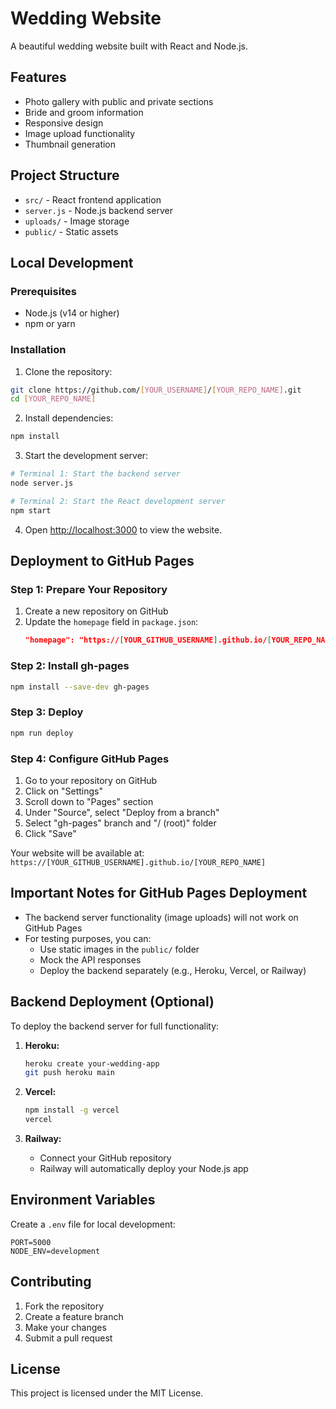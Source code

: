 # Wedding Website

A beautiful wedding website built with React and Node.js.

## Features

- Photo gallery with public and private sections
- Bride and groom information
- Responsive design
- Image upload functionality
- Thumbnail generation

## Project Structure

- `src/` - React frontend application
- `server.js` - Node.js backend server
- `uploads/` - Image storage
- `public/` - Static assets

## Local Development

### Prerequisites

- Node.js (v14 or higher)
- npm or yarn

### Installation

1. Clone the repository:
```bash
git clone https://github.com/[YOUR_USERNAME]/[YOUR_REPO_NAME].git
cd [YOUR_REPO_NAME]
```

2. Install dependencies:
```bash
npm install
```

3. Start the development server:
```bash
# Terminal 1: Start the backend server
node server.js

# Terminal 2: Start the React development server
npm start
```

4. Open [http://localhost:3000](http://localhost:3000) to view the website.

## Deployment to GitHub Pages

### Step 1: Prepare Your Repository

1. Create a new repository on GitHub
2. Update the `homepage` field in `package.json`:
   ```json
   "homepage": "https://[YOUR_GITHUB_USERNAME].github.io/[YOUR_REPO_NAME]"
   ```

### Step 2: Install gh-pages

```bash
npm install --save-dev gh-pages
```

### Step 3: Deploy

```bash
npm run deploy
```

### Step 4: Configure GitHub Pages

1. Go to your repository on GitHub
2. Click on "Settings"
3. Scroll down to "Pages" section
4. Under "Source", select "Deploy from a branch"
5. Select "gh-pages" branch and "/ (root)" folder
6. Click "Save"

Your website will be available at: `https://[YOUR_GITHUB_USERNAME].github.io/[YOUR_REPO_NAME]`

## Important Notes for GitHub Pages Deployment

- The backend server functionality (image uploads) will not work on GitHub Pages
- For testing purposes, you can:
  - Use static images in the `public/` folder
  - Mock the API responses
  - Deploy the backend separately (e.g., Heroku, Vercel, or Railway)

## Backend Deployment (Optional)

To deploy the backend server for full functionality:

1. **Heroku:**
   ```bash
   heroku create your-wedding-app
   git push heroku main
   ```

2. **Vercel:**
   ```bash
   npm install -g vercel
   vercel
   ```

3. **Railway:**
   - Connect your GitHub repository
   - Railway will automatically deploy your Node.js app

## Environment Variables

Create a `.env` file for local development:
```
PORT=5000
NODE_ENV=development
```

## Contributing

1. Fork the repository
2. Create a feature branch
3. Make your changes
4. Submit a pull request

## License

This project is licensed under the MIT License. 